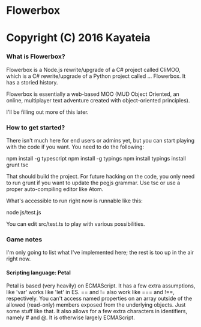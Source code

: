 # Flowerbox
# Copyright (C) 2016 Kayateia

### What is Flowerbox?

Flowerbox is a Node.js rewrite/upgrade of a C# project called CliMOO, 
which is a C# rewrite/upgrade of a Python project called ... Flowerbox. 
It has a storied history.

Flowerbox is essentially a web-based MOO (MUD Object Oriented, an 
online, multiplayer text adventure created with object-oriented 
principles).

I'll be filling out more of this later.


### How to get started?

There isn't much here for end users or admins yet, but you can start 
playing with the code if you want. You need to do the following:

npm install -g typescript
npm install -g typings
npm install
typings install
grunt
tsc

That should build the project. For future hacking on the code, you only 
need to run grunt if you want to update the pegjs grammar. Use tsc or 
use a proper auto-compiling editor like Atom.

What's accessible to run right now is runnable like this:

node js/test.js

You can edit src/test.ts to play with various possibilities.


### Game notes

I'm only going to list what I've implemented here; the rest is too up in 
the air right now.

#### Scripting language: Petal

Petal is based (very heavily) on ECMAScript. It has a few extra 
assumptions, like 'var' works like 'let' in ES. == and != also work like 
=== and !==, respectively. You can't access named properties on an array 
outside of the allowed (read-only) members exposed from the underlying 
objects. Just some stuff like that. It also allows for a few extra 
characters in identifiers, namely # and @. It is otherwise largely 
ECMAScript.

